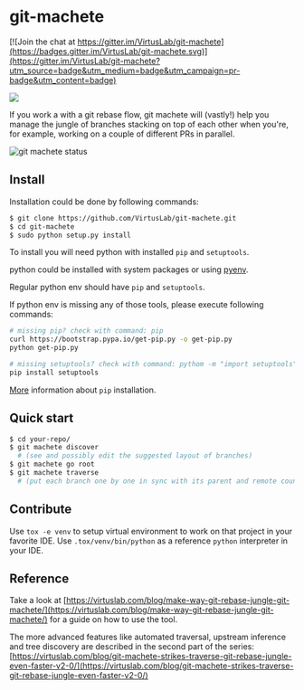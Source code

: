 # git-machete


[![Join the chat at https://gitter.im/VirtusLab/git-machete](https://badges.gitter.im/VirtusLab/git-machete.svg)](https://gitter.im/VirtusLab/git-machete?utm_source=badge&utm_medium=badge&utm_campaign=pr-badge&utm_content=badge)

![](logo.png)

If you work a with a git rebase flow, git machete will (vastly!) help you manage the jungle of branches stacking on top of each other when you're, for example, working on a couple of different PRs in parallel.

![git machete status](https://raw.githubusercontent.com/PawelLipski/git-machete-blog-2/master/status.png)

## Install

Installation could be done by following commands:

```bash
$ git clone https://github.com/VirtusLab/git-machete.git
$ cd git-machete
$ sudo python setup.py install
```

To install you will need python with installed `pip` and `setuptools`.

python could be installed with system packages or using [pyenv](https://github.com/pyenv/pyenv).

Regular python env should have `pip` and `setuptools`.

If python env is missing any of those tools, please execute following commands:

```bash
# missing pip? check with command: pip
curl https://bootstrap.pypa.io/get-pip.py -o get-pip.py
python get-pip.py

# missing setuptools? check with command: pythom -m "import setuptools"
pip install setuptools
```

[More](https://pip.pypa.io/en/stable/installing/) information about `pip` installation.

## Quick start

```bash
$ cd your-repo/
$ git machete discover
  # (see and possibly edit the suggested layout of branches)
$ git machete go root
$ git machete traverse
  # (put each branch one by one in sync with its parent and remote counterpart)
```

## Contribute

Use `tox -e venv` to setup virtual environment to work on that project in your favorite IDE. Use `.tox/venv/bin/python` as a reference `python` interpreter in your IDE.

## Reference

Take a look at [https://virtuslab.com/blog/make-way-git-rebase-jungle-git-machete/](https://virtuslab.com/blog/make-way-git-rebase-jungle-git-machete/) for a guide on how to use the tool.

The more advanced features like automated traversal, upstream inference and tree discovery are described in the second part of the series:
[https://virtuslab.com/blog/git-machete-strikes-traverse-git-rebase-jungle-even-faster-v2-0/](https://virtuslab.com/blog/git-machete-strikes-traverse-git-rebase-jungle-even-faster-v2-0/)
